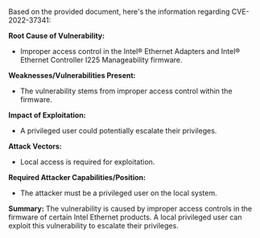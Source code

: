 Based on the provided document, here's the information regarding CVE-2022-37341:

**Root Cause of Vulnerability:**
*   Improper access control in the Intel® Ethernet Adapters and Intel® Ethernet Controller I225 Manageability firmware.

**Weaknesses/Vulnerabilities Present:**
*   The vulnerability stems from improper access control within the firmware.

**Impact of Exploitation:**
*   A privileged user could potentially escalate their privileges.

**Attack Vectors:**
*   Local access is required for exploitation.

**Required Attacker Capabilities/Position:**
*   The attacker must be a privileged user on the local system.

**Summary:**
The vulnerability is caused by improper access controls in the firmware of certain Intel Ethernet products. A local privileged user can exploit this vulnerability to escalate their privileges.